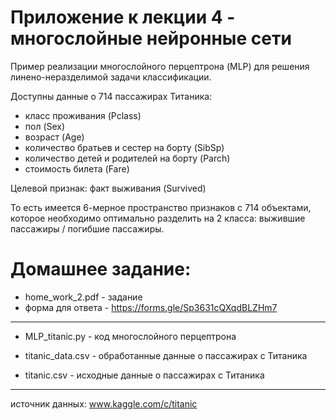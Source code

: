 Приложение к лекции 4 - многослойные нейронные сети
=

Пример реализации многослойного перцептрона (MLP) для решения линено-неразделимой задачи классификации.


Доступны данные о 714 пассажирах Титаника: 
- класс проживания (Pclass)
- пол (Sex)
- возраст (Age)
- количество братьев и сестер на борту (SibSp)
- количество детей и родителей на борту (Parch)
- стоимость билета (Fare)

Целевой признак: факт выживания (Survived)

То есть имеется 6-мерное пространство признаков с 714 объектами, которое необходимо оптимально разделить на 2 класса: выжившие пассажиры / погибшие пассажиры. 

Домашнее задание:
=
- home_work_2.pdf - задание
- форма для ответа -  https://forms.gle/Sp3631cQXqdBLZHm7

***

- MLP_titanic.py  - код многослойного перцептрона

- titanic_data.csv - обработанные данные о пассажирах с Титаника

- titanic.csv - исходные данные о пассажирах с Титаника


***
источник данных: www.kaggle.com/c/titanic
